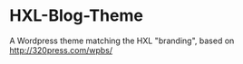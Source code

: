 HXL-Blog-Theme
==============

A Wordpress theme matching the HXL "branding", based on http://320press.com/wpbs/
